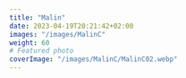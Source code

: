 ```yaml
---
title: "Malin"
date: 2023-04-19T20:21:42+02:00
images: "/images/MalinC"
weight: 60
# Featured photo
coverImage: "/images/MalinC/MalinC02.webp"
---
```

